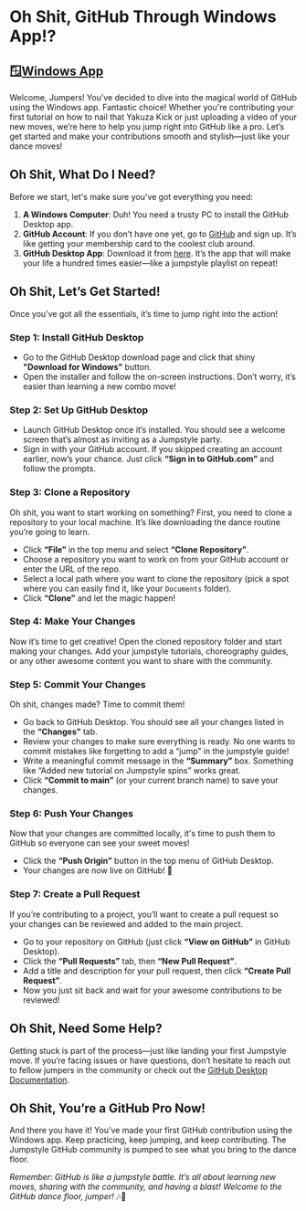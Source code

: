 # Oh Shit, GitHub Through Windows App!?

## 🪟[Windows App](https://central.github.com/deployments/desktop/desktop/latest/win32?format=msi)

Welcome, Jumpers! You’ve decided to dive into the magical world of GitHub using the Windows app. Fantastic choice! Whether you're contributing your first tutorial on how to nail that Yakuza Kick or just uploading a video of your new moves, we’re here to help you jump right into GitHub like a pro. Let’s get started and make your contributions smooth and stylish—just like your dance moves!

## Oh Shit, What Do I Need?

Before we start, let's make sure you've got everything you need:

1. **A Windows Computer**: Duh! You need a trusty PC to install the GitHub Desktop app.
2. **GitHub Account**: If you don’t have one yet, go to [GitHub](https://github.com) and sign up. It’s like getting your membership card to the coolest club around.
3. **GitHub Desktop App**: Download it from [here](https://desktop.github.com/). It’s the app that will make your life a hundred times easier—like a jumpstyle playlist on repeat!

## Oh Shit, Let’s Get Started!

Once you’ve got all the essentials, it’s time to jump right into the action!

### Step 1: Install GitHub Desktop

- Go to the GitHub Desktop download page and click that shiny **"Download for Windows"** button. 
- Open the installer and follow the on-screen instructions. Don’t worry, it’s easier than learning a new combo move!

### Step 2: Set Up GitHub Desktop

- Launch GitHub Desktop once it’s installed. You should see a welcome screen that’s almost as inviting as a Jumpstyle party.
- Sign in with your GitHub account. If you skipped creating an account earlier, now’s your chance. Just click **“Sign in to GitHub.com”** and follow the prompts.

### Step 3: Clone a Repository

Oh shit, you want to start working on something? First, you need to clone a repository to your local machine. It’s like downloading the dance routine you’re going to learn.

- Click **“File”** in the top menu and select **“Clone Repository”**.
- Choose a repository you want to work on from your GitHub account or enter the URL of the repo.
- Select a local path where you want to clone the repository (pick a spot where you can easily find it, like your `Documents` folder).
- Click **“Clone”** and let the magic happen!

### Step 4: Make Your Changes

Now it’s time to get creative! Open the cloned repository folder and start making your changes. Add your jumpstyle tutorials, choreography guides, or any other awesome content you want to share with the community.

### Step 5: Commit Your Changes

Oh shit, changes made? Time to commit them!

- Go back to GitHub Desktop. You should see all your changes listed in the **“Changes”** tab.
- Review your changes to make sure everything is ready. No one wants to commit mistakes like forgetting to add a “jump” in the jumpstyle guide!
- Write a meaningful commit message in the **“Summary”** box. Something like “Added new tutorial on Jumpstyle spins” works great.
- Click **“Commit to main”** (or your current branch name) to save your changes.

### Step 6: Push Your Changes

Now that your changes are committed locally, it's time to push them to GitHub so everyone can see your sweet moves!

- Click the **“Push Origin”** button in the top menu of GitHub Desktop.
- Your changes are now live on GitHub! 🎉

### Step 7: Create a Pull Request

If you’re contributing to a project, you’ll want to create a pull request so your changes can be reviewed and added to the main project.

- Go to your repository on GitHub (just click **“View on GitHub”** in GitHub Desktop).
- Click the **“Pull Requests”** tab, then **“New Pull Request”**.
- Add a title and description for your pull request, then click **“Create Pull Request”**.
- Now you just sit back and wait for your awesome contributions to be reviewed!

## Oh Shit, Need Some Help?

Getting stuck is part of the process—just like landing your first Jumpstyle move. If you’re facing issues or have questions, don’t hesitate to reach out to fellow jumpers in the community or check out the [GitHub Desktop Documentation](https://docs.github.com/en/desktop).

## Oh Shit, You’re a GitHub Pro Now!

And there you have it! You’ve made your first GitHub contribution using the Windows app. Keep practicing, keep jumping, and keep contributing. The Jumpstyle GitHub community is pumped to see what you bring to the dance floor.

*Remember: GitHub is like a jumpstyle battle. It’s all about learning new moves, sharing with the community, and having a blast! Welcome to the GitHub dance floor, jumper!* 🎶👟
